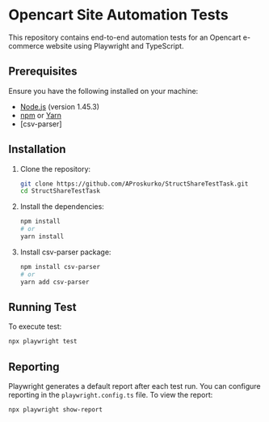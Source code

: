 # Opencart Site Automation Tests

This repository contains end-to-end automation tests for an Opencart e-commerce website using Playwright and TypeScript.

## Prerequisites

Ensure you have the following installed on your machine:

- [Node.js](https://nodejs.org/) (version 1.45.3)
- [npm](https://www.npmjs.com/) or [Yarn](https://yarnpkg.com/)
- [csv-parser]

## Installation

1. Clone the repository:

   ```sh
   git clone https://github.com/AProskurko/StructShareTestTask.git
   cd StructShareTestTask
   ```

2. Install the dependencies:

   ```sh
   npm install
   # or
   yarn install
   ```

3. Install csv-parser package:

   ```sh
   npm install csv-parser
   # or
   yarn add csv-parser
   ```

## Running Test

To execute test:

```sh
npx playwright test
```

## Reporting

Playwright generates a default report after each test run. You can configure reporting in the `playwright.config.ts` file. To view the report:

```sh
npx playwright show-report
```
